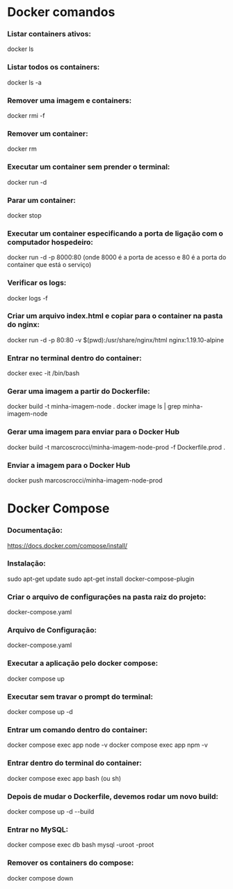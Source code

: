 # Docker comandos

### Listar containers ativos:
docker ls

### Listar todos os containers:
docker ls -a

### Remover uma imagem e containers:
docker rmi <nome> -f

### Remover um container:
docker rm <id>

### Executar um container sem prender o terminal:
docker run -d <nome>

### Parar um container:
docker stop <ip>

### Executar um container especificando a porta de ligação com o computador hospedeiro:
docker run -d -p 8000:80 <nome>   (onde 8000 é a porta de acesso e 80 é a porta do container que está o serviço)

### Verificar os logs:
docker logs <id> -f

### Criar um arquivo index.html e copiar para o container na pasta do nginx:
docker run -d -p 80:80 -v $(pwd):/usr/share/nginx/html nginx:1.19.10-alpine

### Entrar no terminal dentro do container:
docker exec -it <id> /bin/bash

### Gerar uma imagem a partir do Dockerfile:
docker build -t minha-imagem-node .
docker image ls | grep minha-imagem-node

### Gerar uma imagem para enviar para o Docker Hub
docker build -t marcoscrocci/minha-imagem-node-prod -f Dockerfile.prod .

### Enviar a imagem para o Docker Hub
docker push marcoscrocci/minha-imagem-node-prod



# 
# Docker Compose

### Documentação:
https://docs.docker.com/compose/install/

### Instalação:
sudo apt-get update 
sudo apt-get install docker-compose-plugin

### Criar o arquivo de configurações na pasta raiz do projeto:
docker-compose.yaml

### Arquivo de Configuração: 
docker-compose.yaml



### Executar a aplicação pelo docker compose:
docker compose up

### Executar sem travar o prompt do terminal:
docker compose up -d

### Entrar um comando dentro do container:
docker compose exec app node -v
docker compose exec app npm -v

### Entrar dentro do terminal do container:
docker compose exec app bash (ou sh)

### Depois de mudar o Dockerfile, devemos rodar um novo build:
docker compose up -d --build

### Entrar no MySQL:
docker compose exec db bash
mysql -uroot -proot

### Remover os containers do compose:
docker compose down
